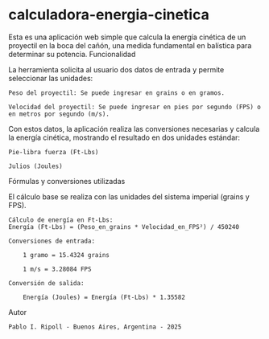 # calculadora-energia-cinetica
Esta es una aplicación web simple que calcula la energía cinética de un proyectil en la boca del cañón, una medida fundamental en balística para determinar su potencia.
Funcionalidad

La herramienta solicita al usuario dos datos de entrada y permite seleccionar las unidades:

    Peso del proyectil: Se puede ingresar en grains o en gramos.

    Velocidad del proyectil: Se puede ingresar en pies por segundo (FPS) o en metros por segundo (m/s).

Con estos datos, la aplicación realiza las conversiones necesarias y calcula la energía cinética, mostrando el resultado en dos unidades estándar:

    Pie-libra fuerza (Ft-Lbs)

    Julios (Joules)

Fórmulas y conversiones utilizadas

El cálculo base se realiza con las unidades del sistema imperial (grains y FPS).

    Cálculo de energía en Ft-Lbs:
    Energía (Ft-Lbs) = (Peso_en_grains * Velocidad_en_FPS²) / 450240

    Conversiones de entrada:

        1 gramo = 15.4324 grains

        1 m/s = 3.28084 FPS

    Conversión de salida:

        Energía (Joules) = Energía (Ft-Lbs) * 1.35582

Autor

    Pablo I. Ripoll - Buenos Aires, Argentina - 2025
